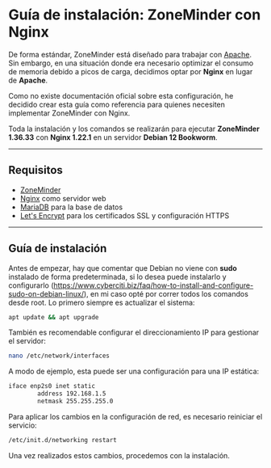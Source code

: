 # Guía de instalación: ZoneMinder con Nginx  

De forma estándar, ZoneMinder está diseñado para trabajar con [Apache](https://zoneminder.readthedocs.io/en/latest/installationguide/index.html). Sin embargo, en una situación donde era necesario optimizar el consumo de memoria debido a picos de carga, decidimos optar por **Nginx** en lugar de **Apache**.  

Como no existe documentación oficial sobre esta configuración, he decidido crear esta guía como referencia para quienes necesiten implementar ZoneMinder con Nginx.  

Toda la instalación y los comandos se realizarán para ejecutar **ZoneMinder 1.36.33** con **Nginx 1.22.1** en un servidor **Debian 12 Bookworm**.  

---

## **Requisitos**  
* [ZoneMinder](https://zoneminder.com/)  
* [Nginx](https://nginx.org/) como servidor web  
* [MariaDB](https://mariadb.org/) para la base de datos  
* [Let's Encrypt](https://letsencrypt.org/) para los certificados SSL y configuración HTTPS  

---

## **Guía de instalación**  

Antes de empezar, hay que comentar que Debian no viene con **sudo** instalado de forma predeterminada, si lo desea puede instalarlo y configurarlo (https://www.cyberciti.biz/faq/how-to-install-and-configure-sudo-on-debian-linux/), en mi caso opté por correr todos los comandos desde root. Lo primero siempre es actualizar el sistema:  

```bash
apt update && apt upgrade
```

También es recomendable configurar el direccionamiento IP para gestionar el servidor:

``` bash
nano /etc/network/interfaces
```

A modo de ejemplo, esta puede ser una configuración para una IP estática:

``` bash
iface enp2s0 inet static
        address 192.168.1.5
        netmask 255.255.255.0
```

Para aplicar los cambios en la configuración de red, es necesario reiniciar el servicio:
``` bash
/etc/init.d/networking restart
```

Una vez realizados estos cambios, procedemos con la instalación.